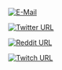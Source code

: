 [![E-Mail](https://img.icons8.com/ios-glyphs/30/000000/email.png)](mailto:pandartb3d@gmail.com)

[![Twitter URL](https://img.icons8.com/ios-glyphs/30/000000/twitter--v1.png)](https://twitter.com/pandartb3d)


[![Reddit URL](https://img.icons8.com/ios-filled/30/000000/reddit--v2.png)](https://www.reddit.com/user/pandartb3d)


[![Twitch URL](https://img.icons8.com/ios-glyphs/30/000000/twitch.png)](https://www.twitch.tv/pandartb3d)


